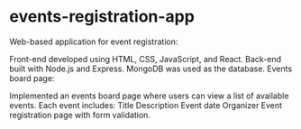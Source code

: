 # events-registration-app
Web-based application for event registration:

Front-end developed using HTML, CSS, JavaScript, and React.
Back-end built with Node.js and Express.
MongoDB was used as the database.
Events board page:

Implemented an events board page where users can view a list of available events.
Each event includes:
Title
Description
Event date
Organizer
Event registration page with form validation.
